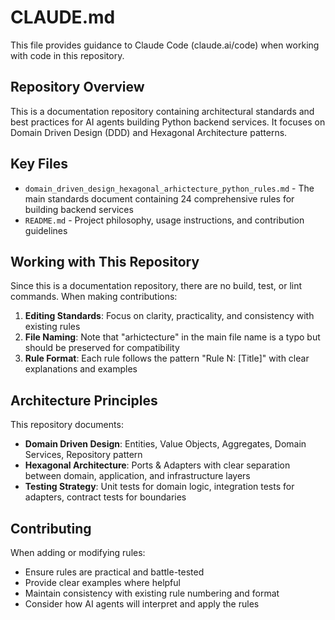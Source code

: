 # CLAUDE.md

This file provides guidance to Claude Code (claude.ai/code) when working with code in this repository.

## Repository Overview

This is a documentation repository containing architectural standards and best practices for AI agents building Python backend services. It focuses on Domain Driven Design (DDD) and Hexagonal Architecture patterns.

## Key Files

- `domain_driven_design_hexagonal_arhictecture_python_rules.md` - The main standards document containing 24 comprehensive rules for building backend services
- `README.md` - Project philosophy, usage instructions, and contribution guidelines

## Working with This Repository

Since this is a documentation repository, there are no build, test, or lint commands. When making contributions:

1. **Editing Standards**: Focus on clarity, practicality, and consistency with existing rules
2. **File Naming**: Note that "arhictecture" in the main file name is a typo but should be preserved for compatibility
3. **Rule Format**: Each rule follows the pattern "Rule N: [Title]" with clear explanations and examples

## Architecture Principles

This repository documents:
- **Domain Driven Design**: Entities, Value Objects, Aggregates, Domain Services, Repository pattern
- **Hexagonal Architecture**: Ports & Adapters with clear separation between domain, application, and infrastructure layers
- **Testing Strategy**: Unit tests for domain logic, integration tests for adapters, contract tests for boundaries

## Contributing

When adding or modifying rules:
- Ensure rules are practical and battle-tested
- Provide clear examples where helpful
- Maintain consistency with existing rule numbering and format
- Consider how AI agents will interpret and apply the rules